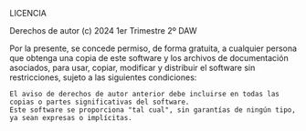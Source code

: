LICENCIA

Derechos de autor (c) 2024 1er Trimestre 2º DAW

Por la presente, se concede permiso, de forma gratuita, a cualquier persona que obtenga una copia de este software y los archivos de documentación asociados, para usar, copiar, modificar y distribuir el software sin restricciones, sujeto a las siguientes condiciones:

    El aviso de derechos de autor anterior debe incluirse en todas las copias o partes significativas del software.
    Este software se proporciona "tal cual", sin garantías de ningún tipo, ya sean expresas o implícitas.